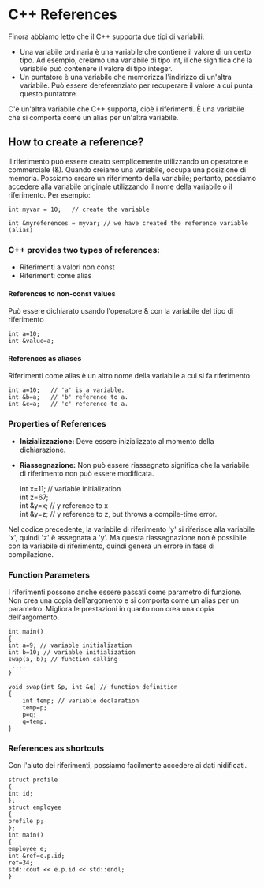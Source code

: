 # C++ References

Finora abbiamo letto che il C++ supporta due tipi di variabili:

- Una variabile ordinaria è una variabile che contiene il valore di un certo tipo. Ad esempio, creiamo una variabile di tipo int, il che significa che la variabile può contenere il valore di tipo integer.
- Un puntatore è una variabile che memorizza l'indirizzo di un'altra variabile. Può essere dereferenziato per recuperare il valore a cui punta questo puntatore.

C'è un'altra variabile che C++ supporta, cioè i riferimenti. È una variabile che si comporta come un alias per un'altra variabile.

## How to create a reference?

Il riferimento può essere creato semplicemente utilizzando un operatore e commerciale (&). Quando creiamo una variabile, occupa una posizione di memoria. Possiamo creare un riferimento della variabile; pertanto, possiamo accedere alla variabile originale utilizzando il nome della variabile o il riferimento. Per esempio:

    int myvar = 10;   // create the variable

    int &myreferences = myvar; // we have created the reference variable (alias)

### C++ provides two types of references:

- Riferimenti a valori non const
- Riferimenti come alias

#### References to non-const values

Può essere dichiarato usando l'operatore & con la variabile del tipo di riferimento

    int a=10;  
    int &value=a;  

#### References as aliases

Riferimenti come alias è un altro nome della variabile a cui si fa riferimento.

    int a=10;   // 'a' is a variable.  
    int &b=a;   // 'b' reference to a.  
    int &c=a;   // 'c' reference to a.  


### Properties of References

- **Inizializzazione:** Deve essere inizializzato al momento della dichiarazione.
- **Riassegnazione:** Non può essere riassegnato significa che la variabile di riferimento non può essere modificata.

    int x=11; // variable initialization  
    int z=67;  
    int &y=x; // y reference to x  
    int &y=z; // y reference to z, but throws a compile-time error.  

Nel codice precedente, la variabile di riferimento 'y' si riferisce alla variabile 'x', quindi 'z' è assegnata a 'y'. Ma questa riassegnazione non è possibile con la variabile di riferimento, quindi genera un errore in fase di compilazione.

### Function Parameters

I riferimenti possono anche essere passati come parametro di funzione. Non crea una copia dell'argomento e si comporta come un alias per un parametro. Migliora le prestazioni in quanto non crea una copia dell'argomento.

    int main()  
    {  
    int a=9; // variable initialization  
    int b=10; // variable initialization  
    swap(a, b); // function calling  
     ....  
    }  

    void swap(int &p, int &q) // function definition  
    {  
        int temp; // variable declaration  
        temp=p;  
        p=q;  
        q=temp;  
    }  

### References as shortcuts

Con l'aiuto dei riferimenti, possiamo facilmente accedere ai dati nidificati.
  
    struct profile  
    {  
    int id;  
    };  
    struct employee  
    {  
    profile p;  
    };  
    int main()  
    {  
    employee e;  
    int &ref=e.p.id;  
    ref=34;  
    std::cout << e.p.id << std::endl;  
    }  
